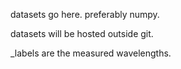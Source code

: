datasets go here. preferably numpy.

datasets will be hosted outside git.

_labels are the measured wavelengths.